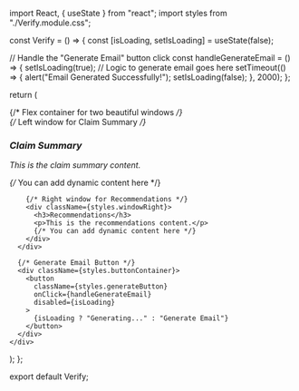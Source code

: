 import React, { useState } from "react";
import styles from "./Verify.module.css";

const Verify = () => {
  const [isLoading, setIsLoading] = useState(false);

  // Handle the "Generate Email" button click
  const handleGenerateEmail = () => {
    setIsLoading(true);
    // Logic to generate email goes here
    setTimeout(() => {
      alert("Email Generated Successfully!");
      setIsLoading(false);
    }, 2000);
  };

  return (
    <div className={styles.mainContent}>
      {/* Flex container for two beautiful windows */}
      <div className={styles.windowContainer}>
        {/* Left window for Claim Summary */}
        <div className={styles.windowLeft}>
          <h3>Claim Summary</h3>
          <p>This is the claim summary content.</p>
          {/* You can add dynamic content here */}
        </div>

        {/* Right window for Recommendations */}
        <div className={styles.windowRight}>
          <h3>Recommendations</h3>
          <p>This is the recommendations content.</p>
          {/* You can add dynamic content here */}
        </div>
      </div>

      {/* Generate Email Button */}
      <div className={styles.buttonContainer}>
        <button
          className={styles.generateButton}
          onClick={handleGenerateEmail}
          disabled={isLoading}
        >
          {isLoading ? "Generating..." : "Generate Email"}
        </button>
      </div>
    </div>
  );
};

export default Verify;


